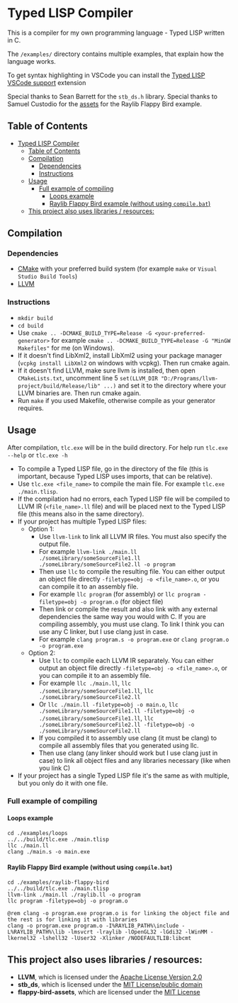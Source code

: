 # Typed LISP Compiler

This is a compiler for my own programming language - Typed LISP written in C.

The `/examples/` directory contains multiple examples, that explain how the language works.

To get syntax highlighting in VSCode you can install the [Typed LISP VSCode support](https://github.com/Lukz127/TLISP-VSCode-support/releases) extension

Special thanks to Sean Barrett for the `stb_ds.h` library.
Special thanks to Samuel Custodio for the [assets](https://github.com/samuelcust/flappy-bird-assets) for the Raylib Flappy Bird example.

## Table of Contents

- [Typed LISP Compiler](#typed-lisp-compiler)
  - [Table of Contents](#table-of-contents)
  - [Compilation](#compilation)
    - [Dependencies](#dependencies)
    - [Instructions](#instructions)
  - [Usage](#usage)
    - [Full example of compiling](#full-example-of-compiling)
      - [Loops example](#loops-example)
      - [Raylib Flappy Bird example (without using `compile.bat`)](#raylib-flappy-bird-example-without-using-compilebat)
  - [This project also uses libraries / resources:](#this-project-also-uses-libraries--resources)

## Compilation

### Dependencies

- [CMake](https://cmake.org) with your preferred build system (for example `make` or `Visual Studio Build Tools`)
- [LLVM](https://github.com/llvm/llvm-project)

### Instructions

- `mkdir build`
- `cd build`
- Use `cmake .. -DCMAKE_BUILD_TYPE=Release -G <your-preferred-generator>` for example `cmake .. -DCMAKE_BUILD_TYPE=Release -G "MinGW Makefiles"` for me (on Windows).
- If it doesn't find LibXml2, install LibXml2 using your package manager (`vcpkg install LibXml2` on windows with vcpkg). Then run cmake again.
- If it doesn't find LLVM, make sure llvm is installed, then open `CMakeLists.txt`, uncomment line 5 `set(LLVM_DIR "D:/Programs/llvm-project/build/Release/lib" ...)` and set it to the directory where your LLVM binaries are. Then run cmake again.
- Run `make` if you used Makefile, otherwise compile as your generator requires.

## Usage

After compilation, `tlc.exe` will be in the build directory. For help run `tlc.exe --help` or `tlc.exe -h`

- To compile a Typed LISP file, go in the directory of the file (this is important, because Typed LISP uses imports, that can be relative).
- Use `tlc.exe <file_name>` to compile the main file. For example `tlc.exe ./main.tlisp`.
- If the compilation had no errors, each Typed LISP file will be compiled to LLVM IR (`<file_name>.ll` file) and will be placed next to the Typed LISP file (this means also in the same directory).
- If your project has multiple Typed LISP files:
  - Option 1:
    - Use `llvm-link` to link all LLVM IR files. You must also specify the output file.
    - For example `llvm-link ./main.ll ./someLibrary/someSourceFile1.ll ./someLibrary/someSourceFile2.ll -o program`
    - Then use `llc` to compile the resulting file. You can either output an object file directly `-filetype=obj -o <file_name>.o`, or you can compile it to an assembly file.
    - For example `llc program` (for assembly) or `llc program -filetype=obj -o program.o` (for object file)
    - Then link or compile the result and also link with any external dependencies the same way you would with C. If you are compiling assembly, you must use clang. To link I think you can use any C linker, but I use clang just in case.
    - For example `clang program.s -o program.exe` or `clang program.o -o program.exe`
  - Option 2:
    - Use `llc` to compile each LLVM IR separately. You can either output an object file directly `-filetype=obj -o <file_name>.o`, or you can compile it to an assembly file.
    - For example `llc ./main.ll`, `llc ./someLibrary/someSourceFile1.ll`, `llc ./someLibrary/someSourceFile2.ll`
    - Or `llc ./main.ll -filetype=obj -o main.o`, `llc ./someLibrary/someSourceFile1.ll -filetype=obj -o ./someLibrary/someSourceFile1.ll`, `llc ./someLibrary/someSourceFile2.ll -filetype=obj -o ./someLibrary/someSourceFile2.ll`
    - If you compiled it to assembly use clang (it must be clang) to compile all assembly files that you generated using llc.
    - Then use clang (any linker should work but I use clang just in case) to link all object files and any libraries necessary (like when you link C)
- If your project has a single Typed LISP file it's the same as with multiple, but you only do it with one file.

### Full example of compiling

#### Loops example

```batch
cd ./examples/loops
../../build/tlc.exe ./main.tlisp
llc ./main.ll
clang ./main.s -o main.exe
```

#### Raylib Flappy Bird example (without using `compile.bat`)

```batch
cd ./examples/raylib-flappy-bird
../../build/tlc.exe ./main.tlisp
llvm-link ./main.ll ./raylib.ll -o program
llc program -filetype=obj -o program.o

@rem clang -o program.exe program.o is for linking the object file and the rest is for linking it with libraries
clang -o program.exe program.o -I%RAYLIB_PATH%\include -L%RAYLIB_PATH%\lib -lmsvcrt -lraylib -lOpenGL32 -lGdi32 -lWinMM -lkernel32 -lshell32 -lUser32 -Xlinker /NODEFAULTLIB:libcmt
```

## This project also uses libraries / resources:

- **LLVM**, which is licensed under the [Apache License Version 2.0](https://github.com/llvm/llvm-project/blob/main/LICENSE.TXT)
- **stb_ds**, which is licensed under the [MIT License/public domain](https://github.com/Lukz127/Typed-LISP-Compiler/blob/master/src/include/stb_ds.h)
- **flappy-bird-assets**, which are licensed under the [MIT License](https://github.com/samuelcust/flappy-bird-assets/blob/master/LICENSE)
